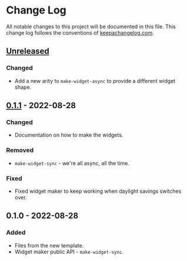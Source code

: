# Change Log
All notable changes to this project will be documented in this file. This change log follows the conventions of [keepachangelog.com](http://keepachangelog.com/).

## [Unreleased]
### Changed
- Add a new arity to `make-widget-async` to provide a different widget shape.

## [0.1.1] - 2022-08-28
### Changed
- Documentation on how to make the widgets.

### Removed
- `make-widget-sync` - we're all async, all the time.

### Fixed
- Fixed widget maker to keep working when daylight savings switches over.

## 0.1.0 - 2022-08-28
### Added
- Files from the new template.
- Widget maker public API - `make-widget-sync`.

[Unreleased]: https://github.com/your-name/flk/compare/0.1.1...HEAD
[0.1.1]: https://github.com/your-name/flk/compare/0.1.0...0.1.1

